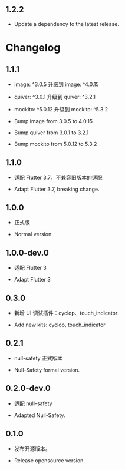 ## 1.2.2

 - Update a dependency to the latest release.

# Changelog

## 1.1.1

* image: ^3.0.5 升级到 image: ^4.0.15
* quiver: ^3.0.1 升级到 quiver: ^3.2.1
* mockito: ^5.0.12 升级到 mockito: ^5.3.2

* Bump image from 3.0.5 to 4.0.15 
* Bump quiver from 3.0.1 to 3.2.1
* Bump mockito from 5.0.12 to 5.3.2


## 1.1.0

* 适配 Flutter 3.7，不兼容旧版本的适配

* Adapt Flutter 3.7, breaking change.

## 1.0.0

* 正式版

* Normal version.

## 1.0.0-dev.0

* 适配 Flutter 3

* Adapt Flutter 3

## 0.3.0

* 新增 UI 调试插件：cyclop、touch_indicator

* Add new kits: cyclop, touch_indicator

## 0.2.1

* null-safety 正式版本

* Null-Safety formal version.

## 0.2.0-dev.0

* 适配 null-safety

* Adapted Null-Safety.

## 0.1.0

* 发布开源版本。

* Release opensource version.
